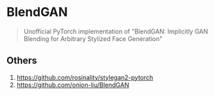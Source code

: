 # BlendGAN
> Unofficial PyTorch implementation of "BlendGAN: Implicitly GAN Blending for Arbitrary Stylized Face Generation"

## Others
1. https://github.com/rosinality/stylegan2-pytorch
2. https://github.com/onion-liu/BlendGAN